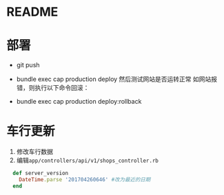 # README

# 部署
* git push
* bundle exec cap production deploy
然后测试网站是否运转正常
如网站报错，则执行以下命令回滚：

* bundle exec cap production deploy:rollback

车行更新
========

1. 修改车行数据
2. 编辑`app/controllers/api/v1/shops_controller.rb`
```ruby
  def server_version
    DateTime.parse '201704260646' #改为最近的日期
  end
```

